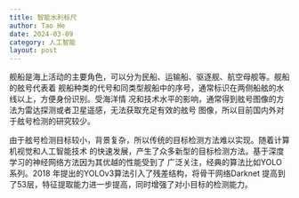 ```yaml
---
title: 智能水利标尺 
author: Tao He
date: 2024-03-09
category: 人工智能
layout: post
---
```


舰船是海上活动的主要角色，可以分为民船、运输船、驱逐舰、航空母舰等。舰船的舷号代表着
舰船种类的代号和同类型舰船中的序号，通常标识在两侧船舷的水线以上，方便身份识别。受海洋情
况和技术水平的影响，通常得到舷号图像的方法为雷达探测或者卫星遥感，无法获取充足有效的舷号
图像，所以目前国内外对于舷号检测的研究较少。

由于舷号检测目标较小，背景复杂，所以传统的目标检测方法难以实现。随着计算机视觉和人工智能技术
的快速发展，产生了众多新型的目标检测方法。基于深度学习的神经网络方法因为其优越的性能受到了
广泛关注，经典的算法比如YOLO 系列。2018 年提出的YOLOv3算法引入了残差结构，将骨干网络Darknet 
提高到了53层，特征提取能力进一步提高，同时增强了对小目标的检测能力。